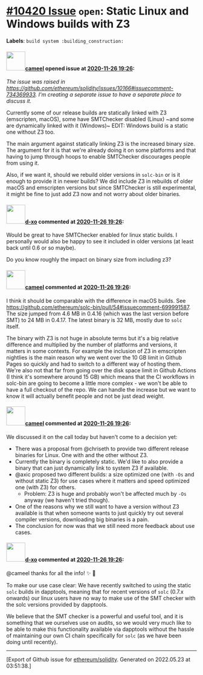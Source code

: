 # [\#10420 Issue](https://github.com/ethereum/solidity/issues/10420) `open`: Static Linux and Windows builds with Z3
**Labels**: `build system :building_construction:`


#### <img src="https://avatars.githubusercontent.com/u/137030?v=4" width="50">[cameel](https://github.com/cameel) opened issue at [2020-11-26 19:26](https://github.com/ethereum/solidity/issues/10420):

*The issue was raised in https://github.com/ethereum/solidity/issues/10166#issuecomment-734369933. I'm creating a separate issue to have a separate place to discuss it.*

Currently some of our release builds are statically linked with Z3 (emscripten, macOS), some have SMTChecker disabled (Linux) ~and some are dynamically linked with it (Windows)~ EDIT: Windows build is a static one without Z3 too.

The main argument against statically linking Z3 is the increased binary size. The argument for it is that we're already doing it on some platforms and that having to jump through hoops to enable SMTChecker discourages people from using it.

Also, if we want it, should we rebuild older versions in `solc-bin` or is it enough to provide it in newer builds? We did include Z3 in rebuilds of older macOS and emscripten versions but since SMTChecker is still experimental, it might be fine to just add Z3 now and not worry about older binaries.

#### <img src="https://avatars.githubusercontent.com/u/6689924?u=f7a8659e878602d06c526b5bb7a1cdb8327b7ca2&v=4" width="50">[d-xo](https://github.com/d-xo) commented at [2020-11-26 19:26](https://github.com/ethereum/solidity/issues/10420#issuecomment-734687515):

Would be great to have SMTChecker enabled for linux static builds. I personally would also be happy to see it included in older versions (at least back until 0.6 or so maybe).

Do you know roughly the impact on binary size from including z3?

#### <img src="https://avatars.githubusercontent.com/u/137030?v=4" width="50">[cameel](https://github.com/cameel) commented at [2020-11-26 19:26](https://github.com/ethereum/solidity/issues/10420#issuecomment-734845576):

I think it should be comparable with the difference in macOS builds. See https://github.com/ethereum/solc-bin/pull/54#issuecomment-699991587. The size jumped from 4.6 MB in 0.4.16 (which was the last version before SMT) to 24 MB in 0.4.17. The latest binary is 32 MB, mostly due to `solc` itself.

The binary with Z3 is not huge in absolute terms but it's a big relative difference and multiplied by the number of platforms and versions, it matters in some contexts. For example the inclusion of Z3 in emscripten nightlies is the main reason why we went over the 10 GB limit in Github Pages so quickly and had to switch to a different way of hosting them. We're also not that far from going over the disk space limit in Github Actions (I think it's somewhere around 15 GB) which means that the CI workflows in solc-bin are going to become a little more complex - we won't be able to have a full checkout of the repo. We can handle the increase but we want to know it will actually benefit people and not be just dead weight.

#### <img src="https://avatars.githubusercontent.com/u/137030?v=4" width="50">[cameel](https://github.com/cameel) commented at [2020-11-26 19:26](https://github.com/ethereum/solidity/issues/10420#issuecomment-735841178):

We discussed it on the call today but haven't come to a decision yet:
- There was a proposal from @chriseth to provide two different release binaries for Linux. One with and the other without Z3.
- Currently the binary is completely static. We'd like to also provide a binary that can just dynamically link to system Z3 if available.
- @axic proposed two different builds: a size optimized one (with `-Os` and without static Z3) for use cases where it matters and speed optimized one (with Z3) for others.
    - Problem: Z3 is huge and probably won't be affected much by `-Os` anyway (we haven't tried though).
- One of the reasons why we still want to have a version without Z3 available is that when someone wants to just quickly try out several compiler versions, downloading big binaries is a pain.
- The conclusion for now was that we still need more feedback about use cases.

#### <img src="https://avatars.githubusercontent.com/u/6689924?u=f7a8659e878602d06c526b5bb7a1cdb8327b7ca2&v=4" width="50">[d-xo](https://github.com/d-xo) commented at [2020-11-26 19:26](https://github.com/ethereum/solidity/issues/10420#issuecomment-736448661):

@cameel thanks for all the info! :sparkles: :pray: 

To make our use case clear: We have recently switched to using the static `solc` builds in dapptools, meaning that for recent versions of `solc` (0.7.x onwards) our linux users have no way to make use of the SMT checker with the solc versions provided by dapptools.

We believe that the SMT checker is a powerful and useful tool, and it is something that we ourselves use on audits, so we would very much like to be able to make this functionality available via dapptools without the hassle of maintaining our own CI chain specifically for `solc` (as we have been doing until recently).


-------------------------------------------------------------------------------



[Export of Github issue for [ethereum/solidity](https://github.com/ethereum/solidity). Generated on 2022.05.23 at 03:51:38.]
